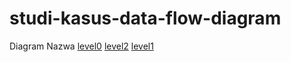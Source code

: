 # studi-kasus-data-flow-diagram

Diagram Nazwa
[level0](img/level0.jpeg)
[level2](img/level2.jpeg)
[level1](img/level1.jpeg)